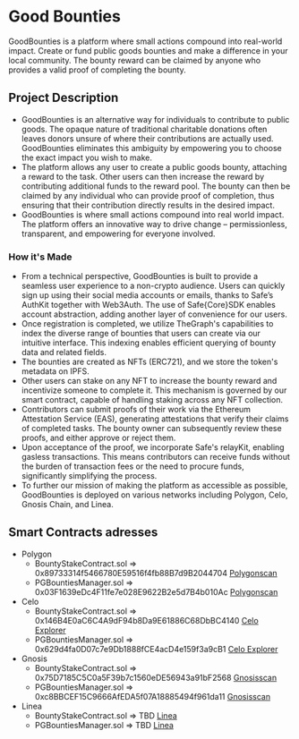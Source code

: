 # Good Bounties

GoodBounties is a platform where small actions compound into real-world impact. Create or fund public goods bounties and make a difference in your local community. The bounty reward can be claimed by anyone who provides a valid proof of completing the bounty.

## Project Description

- GoodBounties is an alternative way for individuals to contribute to public goods. The opaque nature of traditional charitable donations often leaves donors unsure of where their contributions are actually used. GoodBounties eliminates this ambiguity by empowering you to choose the exact impact you wish to make.
- The platform allows any user to create a public goods bounty, attaching a reward to the task. Other users can then increase the reward by contributing additional funds to the reward pool. The bounty can then be claimed by any individual who can provide proof of completion, thus ensuring that their contribution directly results in the desired impact.
- GoodBounties is where small actions compound into real world impact. The platform offers an innovative way to drive change – permissionless, transparent, and empowering for everyone involved.

### How it's Made

- From a technical perspective, GoodBounties is built to provide a seamless user experience to a non-crypto audience. Users can quickly sign up using their social media accounts or emails, thanks to Safe’s AuthKit together with Web3Auth. The use of Safe{Core}SDK enables account abstraction, adding another layer of convenience for our users.
- Once registration is completed, we utilize TheGraph's capabilities to index the diverse range of bounties that users can create via our intuitive interface. This indexing enables efficient querying of bounty data and related fields.
- The bounties are created as NFTs (ERC721), and we store the token's metadata on IPFS.
- Other users can stake on any NFT to increase the bounty reward and incentivize someone to complete it. This mechanism is governed by our smart contract, capable of handling staking across any NFT collection.
- Contributors can submit proofs of their work via the Ethereum Attestation Service (EAS), generating attestations that verify their claims of completed tasks. The bounty owner can subsequently review these proofs, and either approve or reject them.
- Upon acceptance of the proof, we incorporate Safe's relayKit, enabling gasless transactions. This means contributors can receive funds without the burden of transaction fees or the need to procure funds, significantly simplifying the process.
- To further our mission of making the platform as accessible as possible, GoodBounties is deployed on various networks including Polygon, Celo, Gnosis Chain, and Linea.

## Smart Contracts adresses

- Polygon 
  - BountyStakeContract.sol => 0x89733314f5466780E59516f4fb88B7d9B2044704 [Polygonscan](https://polygonscan.com/address/0x89733314f5466780E59516f4fb88B7d9B2044704)
  - PGBountiesManager.sol => 0x03F1639eDc4F11fe7e028E9622B2e5d7B4b010Ac [Polygonscan](https://polygonscan.com/address/0x03F1639eDc4F11fe7e028E9622B2e5d7B4b010Ac)
- Celo 
  - BountyStakeContract.sol => 0x146B4E0aC6C4A9dF94b8Da9E61886C68DbBC4140 [Celo Explorer](https://explorer.celo.org/mainnet/address/0x146B4E0aC6C4A9dF94b8Da9E61886C68DbBC4140)
  - PGBountiesManager.sol => 0x629d4fa0D07c7e9Db1888fCE4acD4e159f3a9cB1 [Celo Explorer](https://explorer.celo.org/mainnet/address/0x629d4fa0D07c7e9Db1888fCE4acD4e159f3a9cB1)
- Gnosis
  - BountyStakeContract.sol => 0x75D7185C5C0a5F39b7c1560eDE56943a91bF2568 [Gnosisscan](https://gnosisscan.io/address/0x75D7185C5C0a5F39b7c1560eDE56943a91bF2568)
  - PGBountiesManager.sol => 0xc8BBCEF15C9666AfEDA5f07A18885494f961da11 [Gnosisscan](https://gnosisscan.io/address/0xc8BBCEF15C9666AfEDA5f07A18885494f961da11)
- Linea 
  - BountyStakeContract.sol => TBD [Linea](https://explorer.goerli.linea.build/)
  - PGBountiesManager.sol => TBD [Linea](https://explorer.goerli.linea.build/)
